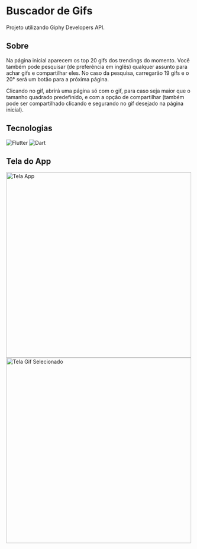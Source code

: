 # Buscador de Gifs

Projeto utilizando Giphy Developers API.

## Sobre

Na página inicial aparecem os top 20 gifs dos trendings do momento. Você também pode pesquisar (de preferência em inglês) qualquer assunto para achar gifs e compartilhar eles. No caso da pesquisa, carregarão 19 gifs e o 20° será um botão para a próxima página. 

Clicando no gif, abrirá uma página só com o gif, para caso seja maior que o tamanho quadrado predefinido, e com a opção de compartilhar (também pode ser compartilhado clicando e segurando no gif desejado na página inicial).

## Tecnologias

<div>
    <img alt="Flutter" title="Flutter" src="https://img.shields.io/badge/Flutter-02569B?style=for-the-badge&logo=flutter&logoColor=white">
    <img alt="Dart" title="Dart" src="https://img.shields.io/badge/Dart-0175C2?style=for-the-badge&logo=dart&logoColor=white">
</div>

## Tela do App

<div>
    <img alt="Tela App" title="Tela App" height="500em" src="https://user-images.githubusercontent.com/53589614/184002382-8557b4a4-b356-49ba-aebf-452d26dc9bf9.png">
    <img alt="Tela Gif Selecionado" title="Tela App" height="500em" src="https://user-images.githubusercontent.com/53589614/184002585-ad79df67-f49d-48a2-a95f-6444c97366ae.png">
</div>
